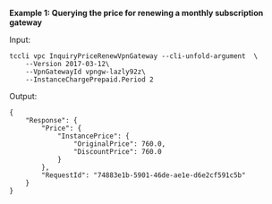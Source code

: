 **Example 1: Querying the price for renewing a monthly subscription gateway**



Input: 

```
tccli vpc InquiryPriceRenewVpnGateway --cli-unfold-argument  \
    --Version 2017-03-12\
    --VpnGatewayId vpngw-lazly92z\
    --InstanceChargePrepaid.Period 2
```

Output: 
```
{
    "Response": {
        "Price": {
            "InstancePrice": {
                "OriginalPrice": 760.0,
                "DiscountPrice": 760.0
            }
        },
        "RequestId": "74883e1b-5901-46de-ae1e-d6e2cf591c5b"
    }
}
```

